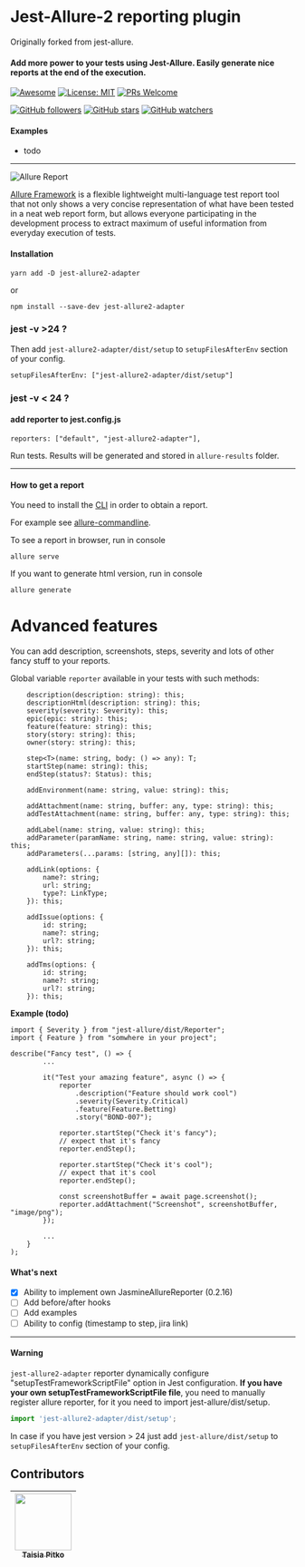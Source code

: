 # Jest-Allure-2 reporting plugin

Originally forked from jest-allure.

#### Add more power to your tests using Jest-Allure. Easily generate nice reports at the end of the execution.

[![Awesome](https://cdn.rawgit.com/sindresorhus/awesome/d7305f38d29fed78fa85652e3a63e154dd8e8829/media/badge.svg)](https://github.com/jest-community/awesome-jest)
[![License: MIT](https://img.shields.io/badge/License-MIT-yellow.svg)](https://opensource.org/licenses/MIT)
[![PRs Welcome](https://img.shields.io/badge/PRs-welcome-brightgreen.svg?style=flat-square)](http://makeapullrequest.com)

[![GitHub followers](https://img.shields.io/github/followers/zaqqaz.svg?style=social)](https://github.com/zaqqaz)
[![GitHub stars](https://img.shields.io/github/stars/zaqqaz/jest-allure.svg?style=social)](https://github.com/zaqqaz/jest-allure/stargazers)
[![GitHub watchers](https://img.shields.io/github/watchers/zaqqaz/jest-allure.svg?style=social)](https://github.com/zaqqaz/jest-allure/watchers)

#### Examples

- todo

<hr>

![Allure Report](https://user-images.githubusercontent.com/2823336/40350093-59cad576-5db1-11e8-8210-c4db3bf825a1.png)

[Allure Framework](https://github.com/allure-framework/allure2) is a flexible lightweight multi-language test report tool that not only
shows a very concise representation of what have been tested in a neat web report form,
but allows everyone participating in the development process to extract maximum of useful
information from everyday execution of tests.

#### Installation

```
yarn add -D jest-allure2-adapter
```

or

```
npm install --save-dev jest-allure2-adapter
```

### jest -v >24 ?

Then add `jest-allure2-adapter/dist/setup` to `setupFilesAfterEnv` section of your config.

```
setupFilesAfterEnv: ["jest-allure2-adapter/dist/setup"]
```

### jest -v < 24 ?

#### add reporter to jest.config.js

```
reporters: ["default", "jest-allure2-adapter"],
```

Run tests. Results will be generated and stored in `allure-results` folder.

---

#### How to get a report

You need to install the [CLI](https://github.com/allure-framework/allure2#download) in order to obtain a report.

For example see [allure-commandline](https://www.npmjs.com/package/allure-commandline).

To see a report in browser, run in console

```
allure serve
```

If you want to generate html version, run in console

```
allure generate
```

# Advanced features

You can add description, screenshots, steps, severity and lots of other
fancy stuff to your reports.

Global variable `reporter` available in your tests with such methods:

```
    description(description: string): this;
    descriptionHtml(description: string): this;
    severity(severity: Severity): this;
    epic(epic: string): this;
    feature(feature: string): this;
    story(story: string): this;
    owner(story: string): this;

    step<T>(name: string, body: () => any): T;
    startStep(name: string): this;
    endStep(status?: Status): this;

    addEnvironment(name: string, value: string): this;

    addAttachment(name: string, buffer: any, type: string): this;
    addTestAttachment(name: string, buffer: any, type: string): this;

    addLabel(name: string, value: string): this;
    addParameter(paramName: string, name: string, value: string): this;
    addParameters(...params: [string, any][]): this;

    addLink(options: {
        name?: string;
        url: string;
        type?: LinkType;
    }): this;

    addIssue(options: {
        id: string;
        name?: string;
        url?: string;
    }): this;

    addTms(options: {
        id: string;
        name?: string;
        url?: string;
    }): this;

```

**Example (todo)**

```
import { Severity } from "jest-allure/dist/Reporter";
import { Feature } from "somwhere in your project";

describe("Fancy test", () => {
        ...

        it("Test your amazing feature", async () => {
            reporter
                .description("Feature should work cool")
                .severity(Severity.Critical)
                .feature(Feature.Betting)
                .story("BOND-007");

            reporter.startStep("Check it's fancy");
            // expect that it's fancy
            reporter.endStep();

            reporter.startStep("Check it's cool");
            // expect that it's cool
            reporter.endStep();

            const screenshotBuffer = await page.screenshot();
            reporter.addAttachment("Screenshot", screenshotBuffer, "image/png");
        });

        ...
    }
);

```

#### What's next

- [X] Ability to implement own JasmineAllureReporter (0.2.16)
- [ ] Add before/after hooks
- [ ] Add examples
- [ ] Ability to config (timestamp to step, jira link)

---

#### Warning

`jest-allure2-adapter` reporter dynamically configure "setupTestFrameworkScriptFile" option in Jest configuration.
**If you have your own setupTestFrameworkScriptFile file**, you need to manually register allure reporter, for it you need to import jest-allure/dist/setup.

```typescript
import 'jest-allure2-adapter/dist/setup';
```

In case if you have jest version > 24 just add `jest-allure/dist/setup` to `setupFilesAfterEnv` section of your config.

## Contributors

| [<img src="https://avatars0.githubusercontent.com/u/16957275?s=400&v=4" width="100px;"/><br/><sub><b>Taisia Pitko</b></sub>](https://github.com/mmisty) |
| ------------------------------------------------------------------------------------------------------------------------------------------------------- |

